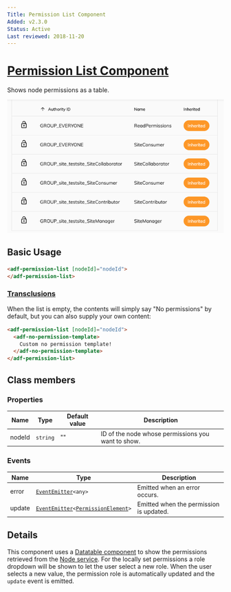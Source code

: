 ```yaml
---
Title: Permission List Component
Added: v2.3.0
Status: Active
Last reviewed: 2018-11-20
---
```


# [Permission List Component](../../../lib/content-services/src/lib/permission-manager/components/permission-list/permission-list.component.ts "Defined in permission-list.component.ts")

Shows node permissions as a table.

![Permission List](../../docassets/images/adf-permission-list.png)

## Basic Usage

```html
<adf-permission-list [nodeId]="nodeId">
</adf-permission-list>
```

### [Transclusions](../../user-guide/transclusion.md)

When the list is empty, the contents will simply say "No permissions" by default, 
but you can also supply your own content: 

```html
<adf-permission-list [nodeId]="nodeId">
  <adf-no-permission-template>
    Custom no permission template!
  </adf-no-permission-template>
</adf-permission-list>
```

## Class members

### Properties

| Name | Type | Default value | Description |
| ---- | ---- | ------------- | ----------- |
| nodeId | `string` | "" | ID of the node whose permissions you want to show. |

### Events

| Name | Type | Description |
| ---- | ---- | ----------- |
| error | [`EventEmitter`](https://angular.io/api/core/EventEmitter)`<any>` | Emitted when an error occurs. |
| update | [`EventEmitter`](https://angular.io/api/core/EventEmitter)`<`[`PermissionElement`](https://github.com/Alfresco/alfresco-js-api/blob/develop/src/api/content-rest-api/docs/PermissionElement.md)`>` | Emitted when the permission is updated. |

## Details

This component uses a [Datatable component](../../core/components/datatable.component.md) to show the
permissions retrieved from the [Node service](../../core/services/node.service.md).
For the locally set permissions a role dropdown will be shown to let the user select a new role.
When the user selects a new value, the permission role is automatically updated and the `update` event is emitted.
